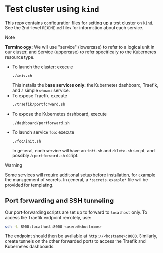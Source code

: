 # Test cluster using `kind`

This repo contains configuration files for setting up a test cluster on `kind`. See the 2nd-level `README.md` files for information about each service.

> [!NOTE]
> **Terminology:** We will use "service" (lowercase) to refer to a logical unit in our cluster, and Service (uppercase) to refer specifically to the Kubernetes resource type.

- To launch the cluster: execute
  ```bash
  ./init.sh
  ```
  This installs the **base services only**: the Kubernetes dashboard, Traefik, and a simple `whoami` service.
- To expose Traefik, execute
  ```bash
  ./traefik/portforward.sh
  ```
- To expose the Kubernetes dashboard, execute
  ```bash
  ./dashboard/portforward.sh
  ```
- To launch service `foo`: execute
  ```bash
  ./foo/init.sh
  ```
  In general, each service will have an `init.sh` and `delete.sh` script, and possibly a `portforward.sh` script.

> [!WARNING]
> Some services will require additional setup before installation, for example the management of secrets. In general, a `*secrets.example*` file will be provided for templating.


## Port forwarding and SSH tunneling

Our port-forwarding scripts are set up to forward to `localhost` only. To access the Traefik endpoint remotely, use:
```bash
ssh -L 8000:localhost:8000 <user>@<hostname>
```
The endpoint should then be available at `http://<hostname>:8000`. Similarly, create tunnels on the other forwarded ports to access the Traefik and Kubernetes dashboards.
